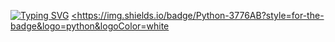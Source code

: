 <a href="https://git.io/typing-svg"><img src="https://readme-typing-svg.herokuapp.com?font=Fira+Code&weight=500&size=27&pause=1000&color=0800F7&width=435&lines=Hello;My+name+is+Paulo+Afonso;I'm+26+years+old;I'm+from+Brazil;Data+scientist;Be+welcome" alt="Typing SVG" /></a>
[<https://img.shields.io/badge/Python-3776AB?style=for-the-badge&logo=python&logoColor=white
](https://img.shields.io/badge/Python-14354C?style=for-the-badge&logo=python&logoColor=white)

